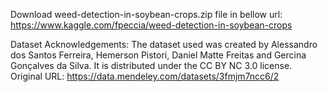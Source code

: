 Download weed-detection-in-soybean-crops.zip file in bellow url:
https://www.kaggle.com/fpeccia/weed-detection-in-soybean-crops

Dataset Acknowledgements:
The dataset used was created by Alessandro dos Santos Ferreira, Hemerson Pistori, Daniel Matte Freitas and Gercina Gonçalves da Silva. It is distributed under the CC BY NC 3.0 license.
Original URL: https://data.mendeley.com/datasets/3fmjm7ncc6/2

